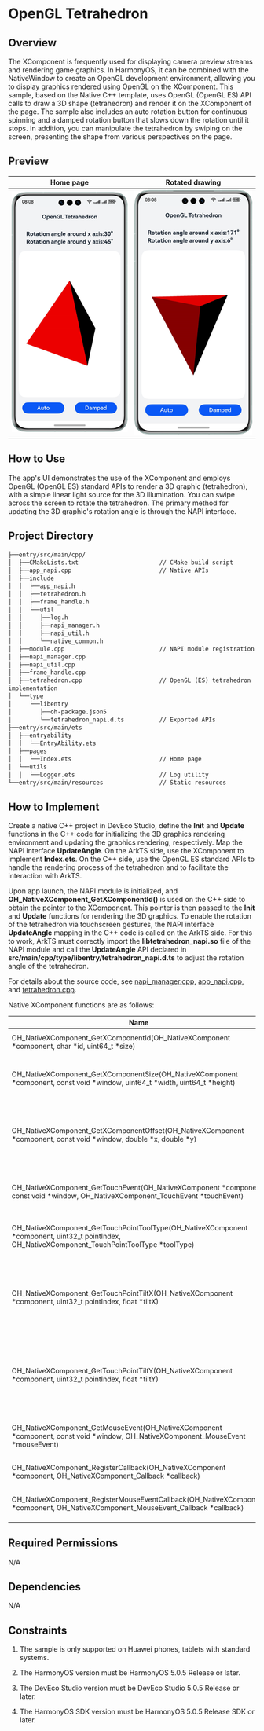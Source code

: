 # OpenGL Tetrahedron

## Overview

The XComponent is frequently used for displaying camera preview streams and rendering game graphics. In HarmonyOS, it can be combined with the NativeWindow to create an OpenGL development environment, allowing you to display graphics rendered using OpenGL on the XComponent. This sample, based on the Native C++ template, uses OpenGL (OpenGL ES) API calls to draw a 3D shape (tetrahedron) and render it on the XComponent of the page. The sample also includes an auto rotation button for continuous spinning and a damped rotation button that slows down the rotation until it stops. In addition, you can manipulate the tetrahedron by swiping on the screen, presenting the shape from various perspectives on the page.

## Preview

| Home page                            | Rotated drawing                       |
|:------------------------------------:|:-------------------------------------:|
| ![](screenshots/device/index.en.png) | ![](screenshots/device/rotate.en.png) |

## How to Use

The app's UI demonstrates the use of the XComponent and employs OpenGL (OpenGL ES) standard APIs to render a 3D graphic (tetrahedron), with a simple linear light source for the 3D illumination. You can swipe across the screen to rotate the tetrahedron. The primary method for updating the 3D graphic's rotation angle is through the NAPI interface.

## Project Directory

```
├──entry/src/main/cpp/
│  ├──CMakeLists.txt                       // CMake build script
│  ├──app_napi.cpp                         // Native APIs
│  ├──include
│  │  ├──app_napi.h
│  │  ├──tetrahedron.h
│  │  ├──frame_handle.h
│  │  └──util
│  │     ├──log.h
│  │     ├──napi_manager.h
│  │     ├──napi_util.h
│  │     └──native_common.h
│  ├──module.cpp                           // NAPI module registration
│  ├──napi_manager.cpp
│  ├──napi_util.cpp
│  ├──frame_handle.cpp
│  ├──tetrahedron.cpp                      // OpenGL (ES) tetrahedron implementation
│  └──type
│     └──libentry
│        ├──oh-package.json5
│        └──tetrahedron_napi.d.ts          // Exported APIs
├──entry/src/main/ets
│  ├──entryability
│  │  └──EntryAbility.ets
│  ├──pages
│  │  └──Index.ets                         // Home page
│  └──utils
│  │  └──Logger.ets                        // Log utility
└──entry/src/main/resources                // Static resources
```

## How to Implement

Create a native C++ project in DevEco Studio, define the **Init** and **Update** functions in the C++ code for initializing the 3D graphics rendering environment and updating the graphics rendering, respectively. Map the NAPI interface **UpdateAngle**. On the ArkTS side, use the XComponent to implement **Index.ets**. On the C++ side, use the OpenGL ES standard APIs to handle the rendering process of the tetrahedron and to facilitate the interaction with ArkTS.

Upon app launch, the NAPI module is initialized, and **OH_NativeXComponent_GetXComponentId()** is used on the C++ side to obtain the pointer to the XComponent. This pointer is then passed to the **Init** and **Update** functions for rendering the 3D graphics. To enable the rotation of the tetrahedron via touchscreen gestures, the NAPI interface **UpdateAngle** mapping in the C++ code is called on the ArkTS side. For this to work, ArkTS must correctly import the **libtetrahedron_napi.so** file of the NAPI module and call the **UpdateAngle** API declared in **src/main/cpp/type/libentry/tetrahedron_napi.d.ts** to adjust the rotation angle of the tetrahedron.

For details about the source code, see [napi_manager.cpp](entry/src/main/cpp/napi_manager.cpp), [app_napi.cpp](entry/src/main/cpp/app_napi.cpp), and [tetrahedron.cpp](entry/src/main/cpp/tetrahedron.cpp).

Native XComponent functions are as follows:

| Name                                                                                                                                             | Description                                                                                 |
| ------------------------------------------------------------------------------------------------------------------------------------------------ | ------------------------------------------------------------------------------------------- |
| OH_NativeXComponent_GetXComponentId(OH_NativeXComponent *component, char *id, uint64_t *size)                                                    | Obtain the ID of the ArkUI XComponent.                                                      |
| OH_NativeXComponent_GetXComponentSize(OH_NativeXComponent *component, const void *window, uint64_t *width, uint64_t *height)                     | Obtains the size of the surface held by the ArkUI XComponent.                               |
| OH_NativeXComponent_GetXComponentOffset(OH_NativeXComponent *component, const void *window, double *x, double *y)                                | Obtains the offset of the ArkUI XComponent relative to the upper left vertex of the screen. |
| OH_NativeXComponent_GetTouchEvent(OH_NativeXComponent *component, const void *window, OH_NativeXComponent_TouchEvent *touchEvent)                | Obtains the touch event scheduled by the ArkUI XComponent.                                  |
| OH_NativeXComponent_GetTouchPointToolType(OH_NativeXComponent *component, uint32_t pointIndex, OH_NativeXComponent_TouchPointToolType *toolType) | Obtains the ArkUI XComponent touch point tool type.                                         |
| OH_NativeXComponent_GetTouchPointTiltX(OH_NativeXComponent *component, uint32_t pointIndex, float *tiltX)                                        | Obtains the angle between the Y-Z plane of the ArkUI XComponent touch point and the x-axis. |
| OH_NativeXComponent_GetTouchPointTiltY(OH_NativeXComponent *component, uint32_t pointIndex, float *tiltY)                                        | Obtains the angle between the X-Z plane of the ArkUI XComponent touch point and the y-axis. |
| OH_NativeXComponent_GetMouseEvent(OH_NativeXComponent *component, const void *window, OH_NativeXComponent_MouseEvent *mouseEvent)                | Obtains the mouse event scheduled by ArkUI XComponent.                                      |
| OH_NativeXComponent_RegisterCallback(OH_NativeXComponent *component, OH_NativeXComponent_Callback *callback)                                     | Registers a callback for this instance.                                                     |
| OH_NativeXComponent_RegisterMouseEventCallback(OH_NativeXComponent *component, OH_NativeXComponent_MouseEvent_Callback *callback)                | Registers a mouse event callback for this instance.                                         |

## Required Permissions

N/A

## Dependencies

N/A

## Constraints

1. The sample is only supported on Huawei phones, tablets with standard systems.

2. The HarmonyOS version must be HarmonyOS 5.0.5 Release or later.

3. The DevEco Studio version must be DevEco Studio 5.0.5 Release or later.

4. The HarmonyOS SDK version must be HarmonyOS 5.0.5 Release SDK or later.
